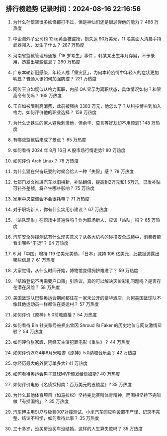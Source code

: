 
## 排行榜趋势 记录时间：2024-08-16 22:16:56
  
  1. 为什么孙悟空很多妖怪都打不过，但是神仙们还是很忌惮他的能力？ 488 万热度
    
  2. 中企海外子公司约 12kg黄金被盗抢，损失达 90万美元，11 名蒙面人清晨手持武器闯入，发生了什么？ 287 万热度
    
  3. 河南省监狱管理局通报「18 岁考生」事件 ，韩某某出生年月存疑，不予录用，透露出哪些信息？ 260 万热度
    
  4. 广东本轮新冠感染，年轻人成「重灾区」，为何本轮疫情中年轻人的症状更加明显？普通人该如何加强防控？ 221 万热度
    
  5. 网传王自如疑似从格力离职，内部 OA 显示为离职状态，具体情况如何？和限高令有关吗？ 165 万热度
    
  6. 王自如被限制高消费，此前被强执 3383 万元，他怎么了？从科技博主到加入格力，如何评价他的职业选择？ 159 万热度
    
  7. 为什么史铁生的家人避免刺激他，但余华、莫言等好友却不用顾忌? 148 万热度
    
  8. 有哪些监狱后来成了景点？ 85 万热度
    
  9. 如何看待 2024 年 8月 16日 A 股市场行情走势? 80 万热度
    
  10. 如何评价 Arch Linux？ 78 万热度
    
  11. 为什么猫在兴奋玩耍的时候会给人一种「失智」感？ 78 万热度
    
  12. 七部门发文推进汽车以旧换新，补贴翻倍，提高到2万元和1.5万元，已发补贴可补齐差额，将产生哪些影响？ 75 万热度
    
  13. 家用中央空调会不会很耗电？ 71 万热度
    
  14. 对于职场新人，你有什么实用小建议？ 67 万热度
    
  15. 「站队现象」在职场中普遍性吗？作为职场新人，应该「站队」吗？ 65 万热度
    
  16. 汽车安全碰撞测试有什么现实意义？从各大机构的碰撞安全成绩中，消费者能看出哪些“干货”？ 64 万热度
    
  17. 6 月「中国」增持 119 亿美元美债，「日本」减持 106 亿美元，此数据透露出哪些信息？ 61 万热度
    
  18. ​​​大家觉得，从什么时间开始，博物馆变得拥挤难进了？ 59 万热度
    
  19. 「结婚登记不再需要户口簿」引热议，真的可以解决天价彩礼问题吗？是否存在潜在风险？ 58 万热度
    
  20. 美国篮球队巴黎奥运会期间都住在一家未公开的豪华酒店，为何美国篮球队不像其他运动员一样都住在奥运村？ 57 万热度
    
  21. 如何评价《原神》5.0前瞻直播？ 54 万热度
    
  22. 如何看待 Bin 社交账号被扒出曾因 Shroud 和 Faker 的历史地位与网友激情辩驳？ 54 万热度
    
  23. 如何评价张家辉、阮经天主演犯罪电影《重生》？ 44 万热度
    
  24. 如何评价2024年8月米哈游《原神》5.0纳塔音乐会？ 42 万热度
    
  25. 你经历最大的外贸订单多大? 41 万热度
    
  26. 如何看待奥运会男子篮球MVP颁发给詹姆斯? 40 万热度
    
  27. 如何评价电影《名侦探柯南：百万美元的五棱星》? 35 万热度
    
  28. 为什么其他体育项目（如马拉松）坚持完比赛叫体育精神，而围棋坚持下完叫做「有损国格」？ 35 万热度
    
  29. 汽车博主用SU7与极氪007对撞测试，小米汽车回应称设置不严谨、记录不完整、结论不科学，如何看待此事？ 35 万热度
    
  30. 三十多岁，没买房没买车没结婚，这样的人生算失败吗？ 35 万热度
    